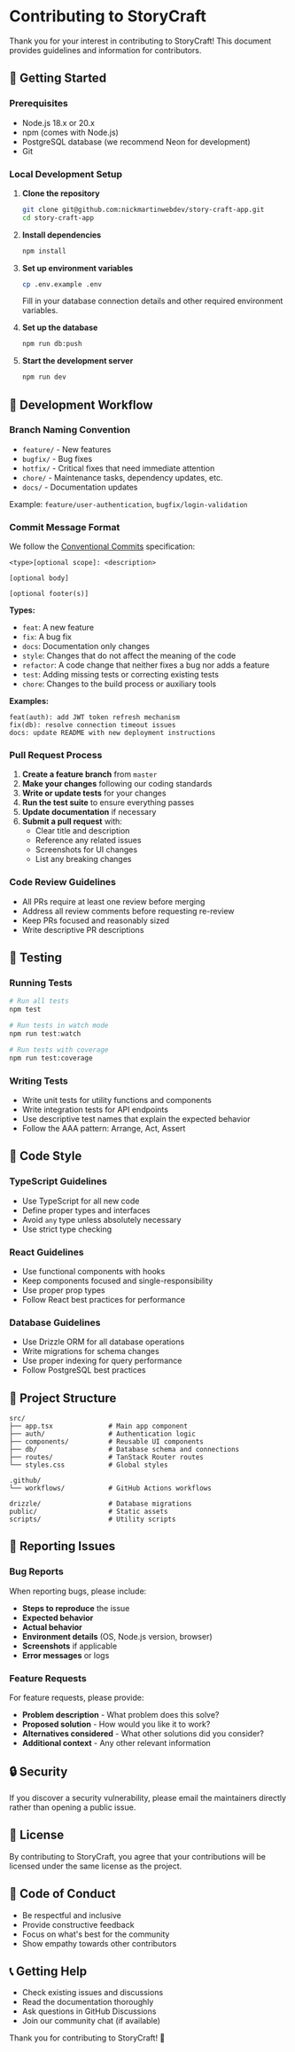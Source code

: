 # Contributing to StoryCraft

Thank you for your interest in contributing to StoryCraft! This document provides guidelines and information for contributors.

## 🚀 Getting Started

### Prerequisites

- Node.js 18.x or 20.x
- npm (comes with Node.js)
- PostgreSQL database (we recommend Neon for development)
- Git

### Local Development Setup

1. **Clone the repository**
   ```bash
   git clone git@github.com:nickmartinwebdev/story-craft-app.git
   cd story-craft-app
   ```

2. **Install dependencies**
   ```bash
   npm install
   ```

3. **Set up environment variables**
   ```bash
   cp .env.example .env
   ```
   Fill in your database connection details and other required environment variables.

4. **Set up the database**
   ```bash
   npm run db:push
   ```

5. **Start the development server**
   ```bash
   npm run dev
   ```

## 🔄 Development Workflow

### Branch Naming Convention

- `feature/` - New features
- `bugfix/` - Bug fixes
- `hotfix/` - Critical fixes that need immediate attention
- `chore/` - Maintenance tasks, dependency updates, etc.
- `docs/` - Documentation updates

Example: `feature/user-authentication`, `bugfix/login-validation`

### Commit Message Format

We follow the [Conventional Commits](https://www.conventionalcommits.org/) specification:

```
<type>[optional scope]: <description>

[optional body]

[optional footer(s)]
```

**Types:**
- `feat`: A new feature
- `fix`: A bug fix
- `docs`: Documentation only changes
- `style`: Changes that do not affect the meaning of the code
- `refactor`: A code change that neither fixes a bug nor adds a feature
- `test`: Adding missing tests or correcting existing tests
- `chore`: Changes to the build process or auxiliary tools

**Examples:**
```
feat(auth): add JWT token refresh mechanism
fix(db): resolve connection timeout issues
docs: update README with new deployment instructions
```

### Pull Request Process

1. **Create a feature branch** from `master`
2. **Make your changes** following our coding standards
3. **Write or update tests** for your changes
4. **Run the test suite** to ensure everything passes
5. **Update documentation** if necessary
6. **Submit a pull request** with:
   - Clear title and description
   - Reference any related issues
   - Screenshots for UI changes
   - List any breaking changes

### Code Review Guidelines

- All PRs require at least one review before merging
- Address all review comments before requesting re-review
- Keep PRs focused and reasonably sized
- Write descriptive PR descriptions

## 🧪 Testing

### Running Tests

```bash
# Run all tests
npm test

# Run tests in watch mode
npm run test:watch

# Run tests with coverage
npm run test:coverage
```

### Writing Tests

- Write unit tests for utility functions and components
- Write integration tests for API endpoints
- Use descriptive test names that explain the expected behavior
- Follow the AAA pattern: Arrange, Act, Assert

## 🎨 Code Style

### TypeScript Guidelines

- Use TypeScript for all new code
- Define proper types and interfaces
- Avoid `any` type unless absolutely necessary
- Use strict type checking

### React Guidelines

- Use functional components with hooks
- Keep components focused and single-responsibility
- Use proper prop types
- Follow React best practices for performance

### Database Guidelines

- Use Drizzle ORM for all database operations
- Write migrations for schema changes
- Use proper indexing for query performance
- Follow PostgreSQL best practices

## 📁 Project Structure

```
src/
├── app.tsx              # Main app component
├── auth/                # Authentication logic
├── components/          # Reusable UI components
├── db/                  # Database schema and connections
├── routes/              # TanStack Router routes
└── styles.css           # Global styles

.github/
└── workflows/           # GitHub Actions workflows

drizzle/                 # Database migrations
public/                  # Static assets
scripts/                 # Utility scripts
```

## 🐛 Reporting Issues

### Bug Reports

When reporting bugs, please include:

- **Steps to reproduce** the issue
- **Expected behavior**
- **Actual behavior**
- **Environment details** (OS, Node.js version, browser)
- **Screenshots** if applicable
- **Error messages** or logs

### Feature Requests

For feature requests, please provide:

- **Problem description** - What problem does this solve?
- **Proposed solution** - How would you like it to work?
- **Alternatives considered** - What other solutions did you consider?
- **Additional context** - Any other relevant information

## 🔒 Security

If you discover a security vulnerability, please email the maintainers directly rather than opening a public issue.

## 📜 License

By contributing to StoryCraft, you agree that your contributions will be licensed under the same license as the project.

## 🤝 Code of Conduct

- Be respectful and inclusive
- Provide constructive feedback
- Focus on what's best for the community
- Show empathy towards other contributors

## 📞 Getting Help

- Check existing issues and discussions
- Read the documentation thoroughly
- Ask questions in GitHub Discussions
- Join our community chat (if available)

Thank you for contributing to StoryCraft! 🎉